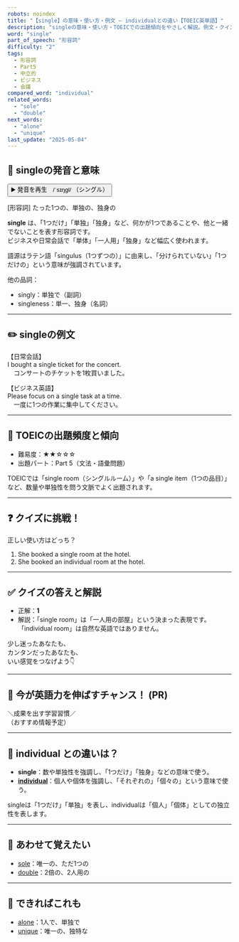```yaml
---
robots: noindex
title: "【single】の意味・使い方・例文 ― individualとの違い【TOEIC英単語】"
description: "singleの意味・使い方・TOEICでの出題傾向をやさしく解説。例文・クイズ付きでindividualとの違いもわかりやすく学べます。"
word: "single"
part_of_speech: "形容詞"
difficulty: "2"
tags:
  - 形容詞
  - Part5
  - 中立的
  - ビジネス
  - 会議
compared_word: "individual"
related_words:
  - "sole"
  - "double"
next_words:
  - "alone"
  - "unique"
last_update: "2025-05-04"
---
```


## 🔰 singleの発音と意味

<button class="play-audio" onclick="playTTS('single')">
  <span class="play-audio-main">
    ▶️ 発音を再生　/ˈsɪŋɡl/
  </span>
  <span class="play-audio-sub">
    （シングル）
  </span>
</button>

[形容詞] たった1つの、単独の、独身の

**single** は、「1つだけ」「単独」「独身」など、何かが1つであることや、他と一緒でないことを表す形容詞です。  
ビジネスや日常会話で「単体」「一人用」「独身」など幅広く使われます。

語源はラテン語「singulus（1つずつの）」に由来し、「分けられていない」「1つだけの」という意味が強調されています。

他の品詞：  
- singly：単独で（副詞）
- singleness：単一、独身（名詞）

---

## ✏️ singleの例文

【日常会話】  
I bought a single ticket for the concert.  
　コンサートのチケットを1枚買いました。

【ビジネス英語】  
Please focus on a single task at a time.  
　一度に1つの作業に集中してください。

---

## 🎯 TOEICの出題頻度と傾向

- 難易度：★★☆☆☆
- 出題パート：Part 5（文法・語彙問題）

TOEICでは「single room（シングルルーム）」や「a single item（1つの品目）」など、数量や単独性を問う文脈でよく出題されます。

---

## ❓ クイズに挑戦！

正しい使い方はどっち？

1. She booked a single room at the hotel.  
2. She booked an individual room at the hotel.

---

## ✅ クイズの答えと解説

- 正解：**1**
- 解説：「single room」は「一人用の部屋」という決まった表現です。「individual room」は自然な英語ではありません。

少し迷ったあなたも、  
カンタンだったあなたも、  
いい感覚をつなげよう👇️

---

## 🚀 今が英語力を伸ばすチャンス！ (PR)

<div class="info-center">
＼成果を出す学習習慣／<br>  
（おすすめ情報予定）
</div>

---

## 🤔  individual との違いは？

- **single**：数や単独性を強調し、「1つだけ」「独身」などの意味で使う。
- **[individual](/word/individual)**：個人や個体を強調し、「それぞれの」「個々の」という意味で使う。

singleは「1つだけ」「単独」を表し、individualは「個人」「個体」としての独立性を表します。

---

## 🧩 あわせて覚えたい

- [sole](/word/sole)：唯一の、ただ1つの
- [double](/word/double)：2倍の、2人用の

---

## 📖 できればこれも

- [alone](/word/alone)：1人で、単独で
- [unique](/word/unique)：唯一の、独特な

<!-- cvid: aid21_bid26 -->
